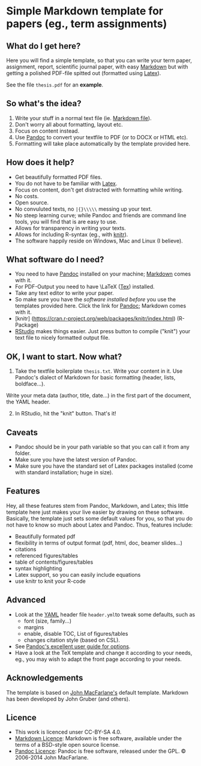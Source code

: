 # Simple Markdown template for papers (eg., term assignments)



## What do I get here?
Here you will find a simple template, so that you can write your term paper, assignment, report, scientific journal paper, with easy [Markdown](https://daringfireball.net/projects/markdown/) but with getting a polished PDF-file spitted out (formatted using [Latex](https://www.latex-project.org)).

See the file `thesis.pdf` for an **example**.


## So what's the idea?
1. Write your stuff in a normal text file (ie. [Markdown file](https://daringfireball.net/projects/markdown/)).
2. Don't worry all about formatting, layout etc.
3. Focus on content instead.
3. Use [Pandoc](http://pandoc.org) to convert your textfile to PDF (or to DOCX or HTML etc).
4. Formatting will take place automatically by the template provided here.


## How does it help?
- Get beautifully formatted PDF files.
- You do not have to be familiar with [Latex](https://www.latex-project.org).
- Focus on content, don't get distracted with formatting while writing.
- No costs.
- Open source.
- No convuluted texts, no `|{}\\\\\` messing up your text.
- No steep learning curve; while Pandoc and friends are command line tools, you will find that is are easy to use.
- Allows for transparency in writing your texts.
- Allows for including R-syntax (eg., with [knitr](https://github.com/yihui/knitr)).
- The software happily reside on Windows, Mac and Linux (I believe).


## What software do I need?
- You need to have [Pandoc](http://pandoc.org) installed on your machine; [Markdown](https://daringfireball.net/projects/markdown/) comes with it.
- For PDF-Output you need to have \LaTeX ([Tex](https://www.latex-project.org)) installed.
- Take any text editor to write your paper.
- So make sure you have the *software installed before* you use the templates provided here. Click the link for [Pandoc](http://pandoc.org); Markdown comes with it.
- [knitr] (https://cran.r-project.org/web/packages/knitr/index.html) (R-Package)
- [RStudio](https://www.rstudio.com) makes things easier. Just press button to compile ("knit") your text file to nicely formatted output file.

## OK, I want to start. Now what?
1. Take the textfile boilerplate `thesis.txt`. Write your content in it. Use Pandoc's dialect of Markdown for basic formatting (header, lists, boldface...).

Write your meta data (author, title, date...) in the first part of the document, the YAML header.

2. In RStudio, hit the "knit" button. That's it!



## Caveats
- Pandoc should be in your path variable so that you can call it from any folder.
- Make sure you have the latest version of Pandoc.
- Make sure you have the standard set of Latex packages installed (come with standard installation; huge in size).


## Features
Hey, all these features stem from Pandoc, Markdown, and Latex; this little template here just makes your live easier by drawing on these software. Basically, the template just sets some default values for you, so that you do not have to know so much about Latex and Pandoc. Thus, features include:

- Beautifully formated pdf
- flexibility in terms of output format (pdf, html, doc, beamer slides...)
- citations
- referenced figures/tables
- table of contents/figures/tables
- syntax highlighting
- Latex support, so you can easily include equations
- use knitr to knit your R-code


## Advanced
- Look at the [YAML](https://en.wikipedia.org/wiki/YAML) header file `header.yml`to tweak some defaults, such as
	- font (size, family...)
	- margins
	- enable, disable TOC, List of figures/tables
	- changes citation style (based on CSL).
- See [Pandoc's excellent user guide for options](http://pandoc.org/README.html).
- Have a look at the TeX template and change it according to your needs, eg., you may wish to adapt the front page according to your needs.
	
	
	
## Acknowledgements
The template is based on [John MacFarlane's](http://johnmacfarlane.net) default template. Markdown has been developed by John Gruber (and others).


## Licence
- This work is licenced unser CC-BY-SA 4.0. 
- [Markdown Licence](https://daringfireball.net/projects/markdown/license): Markdown is free software, available under the terms of a BSD-style open source license.
- [Pandoc Licence](http://pandoc.org/index.html): Pandoc is free software, released under the GPL. © 2006-2014 John MacFarlane.


